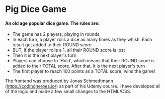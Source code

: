 Pig Dice Game
==============

#### An old age popular dice game. The rules are:

- The game has 2 players, playing in rounds
- In each turn, a player rolls a dice as many times as they whish. Each result get added to their ROUND score
- BUT, if the player rolls a 1, all their ROUND score is lost
- Then it is the next player's turn
- Players can choose to 'Hold', which means that their ROUND score is added to their TOTAL score. After that, it is 
  the next player's turn
- The first player to reach 100 points as a TOTAL score, wins the game!

The frontend was produced by Jonas Schmedtmann (https://codingheroes.io/) as part of his Udemy course. I have developed all of the logic and made a few small changes to the HTML/CSS.
